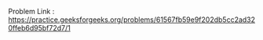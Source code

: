 Problem Link : https://practice.geeksforgeeks.org/problems/61567fb59e9f202db5cc2ad320ffeb6d95bf72d7/1